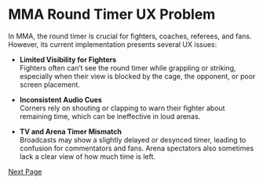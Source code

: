 # MMA Round Timer UX Problem

In MMA, the round timer is crucial for fighters, coaches, referees, and fans. However, its current implementation presents several UX issues:

- **Limited Visibility for Fighters**  
  Fighters often can’t see the round timer while grappling or striking, especially when their view is blocked by the cage, the opponent, or poor screen placement.

- **Inconsistent Audio Cues**  
  Corners rely on shouting or clapping to warn their fighter about remaining time, which can be ineffective in loud arenas.

- **TV and Arena Timer Mismatch**  
  Broadcasts may show a slightly delayed or desynced timer, leading to confusion for commentators and fans. Arena spectators also sometimes lack a clear view of how much time is left.

[Next Page](solution.md)
